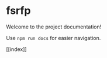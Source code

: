 # fsrfp

Welcome to the project documentation!

Use `npm run docs` for easier navigation.


[[index]]
